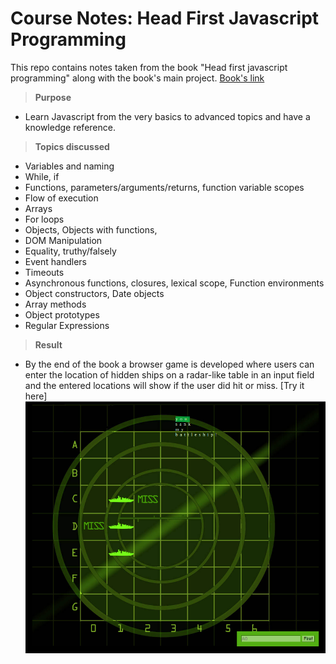 # Course Notes: Head First Javascript Programming
This repo contains notes taken from the book "Head first javascript programming" along with the book's main project. [Book's link](https://www.oreilly.com/library/view/head-first-javascript/9781449340124/)

>**Purpose**
- Learn Javascript from the very basics to advanced topics and have a knowledge reference.

>**Topics discussed**
- Variables and naming
- While, if
- Functions, parameters/arguments/returns, function variable scopes
- Flow of execution
- Arrays
- For loops
- Objects, Objects with functions, 
- DOM Manipulation
- Equality, truthy/falsely
- Event handlers
- Timeouts
- Asynchronous functions, closures, lexical scope, Function environments
- Object constructors, Date objects
- Array methods
- Object prototypes
- Regular Expressions

>**Result**
- By the end of the book a browser game is developed where users can enter the location of hidden ships on a radar-like table in an input field and the entered locations will show if the user did hit or miss.  [Try it here]
![screenshot](screenshot.png)
